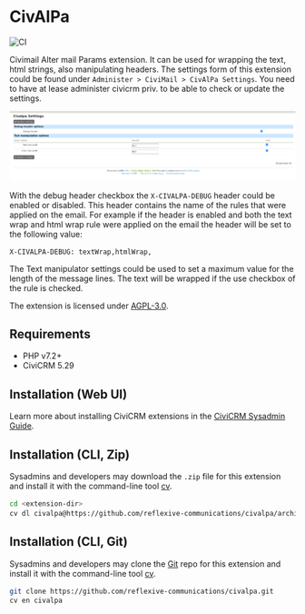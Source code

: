 # CivAlPa

![CI](https://github.com/reflexive-communications/civalpa/workflows/CI/badge.svg)

Civimail Alter mail Params extension. It can be used for wrapping the text, html strings, also manipulating headers. The settings form of this extension could be found under `Administer > CiviMail > CivAlPa Settings`. You need to have at lease administer civicrm priv. to be able to check or update the settings.

![civalpa settings screenshot](./images/screenshot.png)

With the debug header checkbox the `X-CIVALPA-DEBUG` header could be enabled or disabled. This header contains the name of the rules that were applied on the email. For example if the header is enabled and both the text wrap and html wrap rule were applied on the email the header will be set to the following value:

```text
X-CIVALPA-DEBUG: textWrap,htmlWrap,
```

The Text manipulator settings could be used to set a maximum value for the length of the message lines. The text will be wrapped if the use checkbox of the rule is checked.

The extension is licensed under [AGPL-3.0](LICENSE.txt).

## Requirements

* PHP v7.2+
* CiviCRM 5.29

## Installation (Web UI)

Learn more about installing CiviCRM extensions in the [CiviCRM Sysadmin Guide](https://docs.civicrm.org/sysadmin/en/latest/customize/extensions/).

## Installation (CLI, Zip)

Sysadmins and developers may download the `.zip` file for this extension and
install it with the command-line tool [cv](https://github.com/civicrm/cv).

```bash
cd <extension-dir>
cv dl civalpa@https://github.com/reflexive-communications/civalpa/archive/master.zip
```

## Installation (CLI, Git)

Sysadmins and developers may clone the [Git](https://en.wikipedia.org/wiki/Git) repo for this extension and
install it with the command-line tool [cv](https://github.com/civicrm/cv).

```bash
git clone https://github.com/reflexive-communications/civalpa.git
cv en civalpa
```
